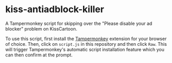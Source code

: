 # kiss-antiadblock-killer
A Tampermonkey script for skipping over the "Please disable your ad blocker" problem on KissCartoon.

To use this script, first install the [Tampermonkey](http://tampermonkey.net/) extension for your browser of choice. Then, click on `script.js` in this repository and then click `Raw`. This will trigger Tampermonkey's automatic script installation feature which you can then confirm at the prompt.
